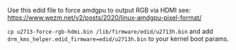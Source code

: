 Use this edid file to force amdgpu to output RGB via HDMI
see: https://www.wezm.net/v2/posts/2020/linux-amdgpu-pixel-format/

`cp u2713-force-rgb-hdmi.bin /lib/firmware/edid/u2713h.bin`
and add `drm_kms_helper.edid_firmware=edid/u2713h.bin` to your kernel boot params.

